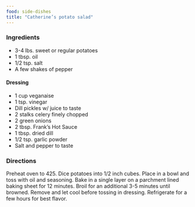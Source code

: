 ```yaml
---
food: side-dishes
title: "Catherine’s potato salad"
---
```


### Ingredients

- 3-4 lbs. sweet or regular potatoes
- 1 tbsp. oil
- 1/2 tsp. salt
- A few shakes of pepper

#### Dressing

- 1 cup veganaise
- 1 tsp. vinegar
- Dill pickles w/ juice to taste
- 2 stalks celery finely chopped
- 2 green onions
- 2 tbsp. Frank’s Hot Sauce
- 1 tbsp. dried dill
- 1/2 tsp. garlic powder
- Salt and pepper to taste


### Directions

Preheat oven to 425. Dice potatoes into 1/2 inch cubes. Place in a bowl and toss with oil and seasoning. Bake in a single layer on a parchment lined baking sheet for 12 minutes. Broil for an additional 3-5 minutes until browned. Remove and let cool before tossing in dressing. Refrigerate for a few hours for best flavor. 
